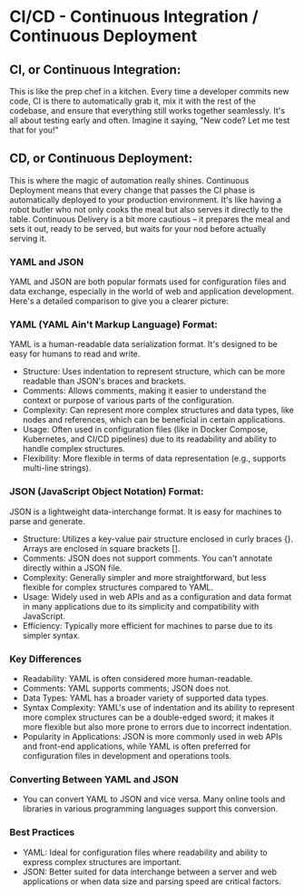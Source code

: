 # CI/CD - Continuous Integration / Continuous Deployment

## CI, or Continuous Integration:

This is like the prep chef in a kitchen. Every time a developer commits new code, CI is there to automatically grab it, mix it with the rest of the codebase, and ensure that everything still works together seamlessly. It's all about testing early and often. Imagine it saying, "New code? Let me test that for you!"


## CD, or Continuous Deployment:

This is where the magic of automation really shines. Continuous Deployment means that every change that passes the CI phase is automatically deployed to your production environment. It's like having a robot butler who not only cooks the meal but also serves it directly to the table. Continuous Delivery is a bit more cautious – it prepares the meal and sets it out, ready to be served, but waits for your nod before actually serving it.

### YAML and JSON
YAML and JSON are both popular formats used for configuration files and data exchange, especially in the world of web and application development. Here's a detailed comparison to give you a clearer picture:

### YAML (YAML Ain't Markup Language) Format: 
YAML is a human-readable data serialization format. It's designed to be easy for humans to read and write.
- Structure: Uses indentation to represent structure, which can be more readable than JSON's braces and brackets.
- Comments: Allows comments, making it easier to understand the context or purpose of various parts of the configuration.
- Complexity: Can represent more complex structures and data types, like nodes and references, which can be beneficial in certain applications.
- Usage: Often used in configuration files (like in Docker Compose, Kubernetes, and CI/CD pipelines) due to its readability and ability to handle complex structures.
- Flexibility: More flexible in terms of data representation (e.g., supports multi-line strings).

### JSON (JavaScript Object Notation) Format: 
JSON is a lightweight data-interchange format. It is easy for machines to parse and generate.
- Structure: Utilizes a key-value pair structure enclosed in curly braces {}. Arrays are enclosed in square brackets [].
- Comments: JSON does not support comments. You can't annotate directly within a JSON file.
- Complexity: Generally simpler and more straightforward, but less flexible for complex structures compared to YAML.
- Usage: Widely used in web APIs and as a configuration and data format in many applications due to its simplicity and compatibility with JavaScript.
- Efficiency: Typically more efficient for machines to parse due to its simpler syntax.

### Key Differences
- Readability: YAML is often considered more human-readable.
- Comments: YAML supports comments; JSON does not.
- Data Types: YAML has a broader variety of supported data types.
- Syntax Complexity: YAML's use of indentation and its ability to represent more complex structures can be a double-edged sword; it makes it more flexible but also more prone to errors due to incorrect indentation.
- Popularity in Applications: JSON is more commonly used in web APIs and front-end applications, while YAML is often preferred for configuration files in development and operations tools.

### Converting Between YAML and JSON
- You can convert YAML to JSON and vice versa. Many online tools and libraries in various programming languages support this conversion.

### Best Practices
- YAML: Ideal for configuration files where readability and ability to express complex structures are important.
- JSON: Better suited for data interchange between a server and web applications or when data size and parsing speed are critical factors.